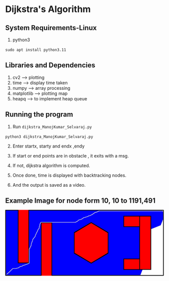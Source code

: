 # Dijkstra's Algorithm


## System Requirements-Linux

1. python3

`sudo apt install python3.11`

## Libraries and Dependencies

1. cv2        --> plotting
2. time       --> display time taken
3. numpy      --> array processing
4. matplotlib --> plotting map
5. heapq      --> to implement heap queue

## Running the program

1. Run `dijkstra_ManojKumar_Selvaraj.py`

`python3 dijkstra_ManojKumar_Selvaraj.py`

2. Enter startx, starty and endx ,endy

3. If start or end points are in obstacle , it exits with a msg.

4. If not, dijkstra algorithm is computed.

5. Once done, time is displayed with backtracking nodes.

6. And the output is saved as a video.

## Example Image for node form 10, 10 to 1191,491

![Dijkstra](./images/output.jpg)
